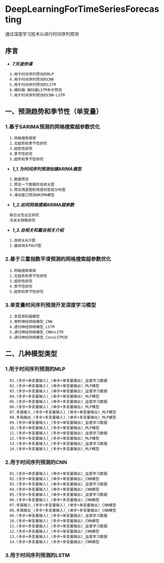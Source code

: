 # DeepLearningForTimeSeriesForecasting
通过深度学习技术以进行时间序列预测
## 序言  
+ ***7天迷你课***  
```
  3.用于时间序列预测的MLP  
  4.用于时间序列预测的CNN  
  5.用于时间序列预测的LSTM  
  6.编码器-解码器LSTM多步预测  
  7.用于时间序列预测的CNN-LSTM  
```  
## 一、预测趋势和季节性（单变量）
### 1.基于SARIMA预测的网格搜索超参数优化  
```
  1.网格搜索框架  
  2.无趋势和季节性研究  
  3.趋势性研究  
  4.季节性研究  
  5.趋势和季节性研究  
```  
+ ***1_1.为时间序列预测创建ARIMA模型***  
```
  1.数据预览  
  2.预览一下数据的自相关图  
  3.预览残差图和残差的密度分布图  
  4.滑动窗口预测ARIMA模型  
```  
+ ***1_2.如何网格搜索ARIMA超参数***  
```
  每日女性出生研究  
  洗发水销售研究  
```
+ ***1_3.自相关和篇自相关介绍***  
```
  1.自相关ACF图  
  2.偏自相关PACF图  
``` 
### 2.基于三重指数平滑预测的网格搜索超参数优化 
```
  1.网格搜索框架  
  2.无趋势和季节性研究  
  3.趋势性研究  
  4.季节性研究  
  5.趋势和季节性研究  
```  
### 3.单变量时间序列预测开发深度学习模型  
```
  2.多层感知器模型  
  3.卷积神经网络模型_CNN  
  4.递归神经网络模型_LSTM  
  5.递归神经网络模型_CNN+LSTM  
  6.递归神经网络模型_ConvLSTM2D  
```
## 二、几种模型类型
### 1.用于时间序列预测的MLP
```
  01.(多步+单变量输入)_(单步+单变量输出)_监督学习数据
  02.(多步+单变量输入)_(单步+单变量输出)_MLP模型
  03.(多步+多变量输入)_(单步+单变量输出)_监督学习数据
  04.(多步+多变量输入)_(单步+单变量输出)_MLP模型
  05.(多步+多变量输入)_(单步+多变量输出)_监督学习数据
  06.(多步+多变量输入)_(单步+多变量输出)_MLP模型
  07.多路输入_(多步+多变量输入)_(单步+单变量输出)_MLP模型
  08.多路输出_(多步+多变量输入)_(单步+多变量输出)_MLP模型
  09.(多步+单变量输入)_(多步+单变量输出)_监督学习数据
  10.(多步+单变量输入)_(多步+单变量输出)_MLP模型
  11.(多步+多变量输入)_(多步+单变量输出)_监督学习数据
  12.(多步+多变量输入)_(多步+单变量输出)_MLP模型
  13.(多步+多变量输入)_(多步+多变量输出)_监督学习数据
  14.(多步+多变量输入)_(多步+多变量输出)_MLP模型
```
### 2.用于时间序列预测的CNN
```
  01.(多步+单变量输入)_(单步+单变量输出)_监督学习数据
  02.(多步+单变量输入)_(单步+单变量输出)_CNN模型
  03.(多步+多变量输入)_(单步+单变量输出)_监督学习数据
  04.(多步+多变量输入)_(单步+单变量输出)_CNN模型
  05.(多步+多变量输入)_(单步+多变量输出)_监督学习数据
  06.(多步+多变量输入)_(单步+多变量输出)_CNN模型
  07.多路输入_(多步+多变量输入)_(单步+单变量输出)_CNN模型
  08.多路输出_(多步+多变量输入)_(单步+多变量输出)_CNN模型
  09.(多步+单变量输入)_(多步+单变量输出)_监督学习数据
  10.(多步+单变量输入)_(多步+单变量输出)_CNN模型
  11.(多步+多变量输入)_(多步+单变量输出)_监督学习数据
  12.(多步+多变量输入)_(多步+单变量输出)_CNN模型
  13.(多步+多变量输入)_(多步+多变量输出)_监督学习数据
  14.(多步+多变量输入)_(多步+多变量输出)_CNN模型
```
### 3.用于时间序列预测的LSTM
```

```
